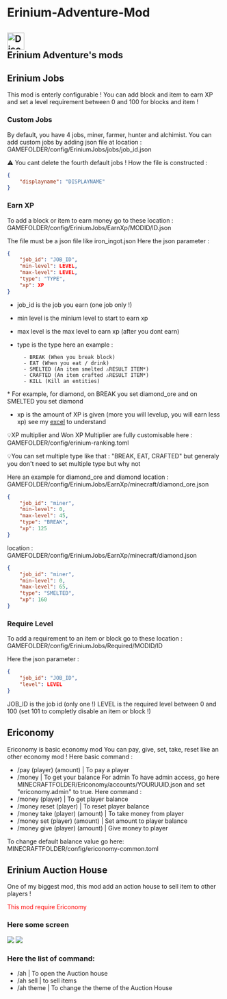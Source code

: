 # Erinium-Adventure-Mod
<a href="https://discord.gg/FBR2HEbbgm"><img alt="Discord" src="https://img.shields.io/discord/927941401805746236?style=for-the-badge&logo=discord&logoColor=darkblue&label=Discord&labelColor=blackgray&color=darkblue" witdh="285" height="40"></a> </br>
 Erinium Adventure's mods
---
## Erinium Jobs
This mod is enterly configurable ! You can add block and item to earn XP and set a level requirement between 0 and 100 for blocks and item !
### Custom Jobs
By default, you have 4 jobs, miner, farmer, hunter and alchimist.
You can add custom jobs by adding json file at location : GAMEFOLDER/config/EriniumJobs/jobs/job_id.json

⚠️ You cant delete the fourth default jobs !
How the file is constructed : 
```json
{
	"displayname": "DISPLAYNAME"
}
```

### Earn XP
To add a block or item to earn money go to these location : 
GAMEFOLDER/config/EriniumJobs/EarnXp/MODID/ID.json

The file must be a json file like iron_ingot.json
Here the json parameter : 
```json
{
	"job_id": "JOB_ID",
	"min-level": LEVEL,
	"max-level": LEVEL,
	"type": "TYPE",
	"xp": XP
}
```
- job_id is the job you earn (one job only !)
- min level is the minium level to start to earn xp
- max level is the max level to earn xp (after you dont earn)
- type is the type here an example :

		- BREAK (When you break block)
		- EAT (When you eat / drink)
		- SMELTED (An item smelted ⚠️RESULT ITEM*)
		- CRAFTED (An item crafted ⚠️RESULT ITEM*)
  		- KILL (Kill an entities)

\* For example, for diamond, on BREAK you set diamond_ore and on SMELTED you set diamond
- xp is the amount of XP is given (more you will levelup, you will earn less xp) see my [excel](https://1drv.ms/x/s!Aq5o6W9h7OB9gYExyFZm1cFhJ0n0EA?e=Ko20vF "excel") to understand

💡XP multiplier and Won XP Multiplier are fully customisable here : GAMEFOLDER/config/erinium-ranking.toml

💡You can set multiple type like that : "BREAK, EAT, CRAFTED" but generaly you don't need to set multiple type but why not

Here an example for diamond_ore and diamond
location : GAMEFOLDER/config/EriniumJobs/EarnXp/minecraft/diamond_ore.json
```json
{
	"job_id": "miner",
	"min-level": 0,
	"max-level": 45,
	"type": "BREAK",
	"xp": 125
}
```
location : GAMEFOLDER/config/EriniumJobs/EarnXp/minecraft/diamond.json
```json
{
	"job_id": "miner",
	"min-level": 0,
	"max-level": 65,
	"type": "SMELTED",
	"xp": 160
}
```

### Require Level
To add a requirement to an item or block go to these location : 
GAMEFOLDER/config/EriniumJobs/Required/MODID/ID

Here the json parameter : 
```json
{
	"job_id": "JOB_ID",
	"level": LEVEL
}
```
JOB_ID is the job id (only one !)
LEVEL is the required level between 0 and 100 (set 101 to completly disable an item or block !)

## Ericonomy

Ericonomy is basic economy mod
You can pay, give, set, take, reset like an other economy mod !
Here basic command :
- /pay (player) (amount) | To pay a player
- /money | To get your balance
For admin
To have admin access, go here MINECRAFTFOLDER/Ericonomy/accounts/YOURUUID.json and set "ericonomy.admin" to true. Here command :
- /money (player) | To get player balance
- /money reset (player) | To reset player balance
- /money take (player) (amount) | To take money from player
- /money set (player) (amount) | Set amount to player balance
- /money give (player) (amount) | Give money to player

To change default balance value go here:
MINECRAFTFOLDER/config/ericonomy-common.toml

## Erinium Auction House
One of my biggest mod, this mod add an action house to sell item to other players !

<span style='color: red;'>This mod require Ericonomy</span>

### Here some screen
![](https://media.discordapp.net/attachments/719811588076470312/1216060561872388136/image.png?ex=65ff03a7&is=65ec8ea7&hm=ade48c9e99b60700ad6b18887aeb54740884dc00d80bfcf463e7c4d23e68c642&=&format=webp&quality=lossless&width=810&height=430)
![](https://media.discordapp.net/attachments/719811588076470312/1216065337141886986/image.png?ex=65ff0819&is=65ec9319&hm=58c628dbc603849d24297ffd825ee4742b222717042040723fbb21f1cb0fa290&=&format=webp&quality=lossless&width=810&height=430)

### Here the list of command:
- /ah | To open the Auction house
- /ah sell | to sell items
- /ah theme | To change the theme of the Auction House
